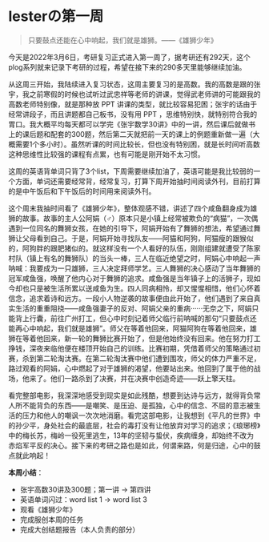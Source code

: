 # lesterの第一周

> 只要鼓点还能在心中响起，我们就是雄狮。——《雄狮少年》

​	今天是2022年3月6日，考研复习正式进入第一周了，据考研还有292天，这个plog系列就来记录下考研的过程，希望在接下来的290多天里能够继续加油。

​	从这周三开始，我陆续进入复习状态，这周主要复习的是高数。我的高数是跟的张宇，我之前寒假的时候也试听过武忠祥等老师的讲课，觉得武老师讲的可能跟我的高数老师特别像，就是那种放 PPT 讲课的类型，就比较容易犯困；张宇的话由于经常讲段子，而且讲题都自己板书，没有用 PPT ，思维特别快，就特别符合我的胃口。我大概平均每天都可以学完《张宇数学30讲》中的一讲，然后课后就做书上的课后题和配套的300题，然后第二天就把前一天的课上的例题重新做一遍（大概需要1个多小时）。虽然听课的时间比较长，但也没有特别困，就是长时间听高数这种思维性比较强的课程有点累，也有可能是刚开始不太习惯。

​	这周的英语背单词只背了3个list，下周需要继续加油了，英语可能是我比较弱的一个方面，单词还需要经常背，经常复习，打算下周开始抽时间阅读外刊，目前打算的是中午饭后和下午饭后的时间用来阅读外刊。

​	这个周末我抽时间看了《雄狮少年》，整体观感不错，讲述了四个咸鱼翻身成为雄狮的故事。故事的主人公阿娟（♂）原本只是小镇上经常被欺负的“病猫”，一次偶遇到一位同名的舞狮女孩，在她的引导下，阿娟开始有了舞狮的想法，希望通过舞狮让父母看到自己。于是，阿娟开始寻找队友——阿猫和阿狗，阿猫瘦的跟猴似的，阿狗胖的跟肥猪似的。就这样没有一个人看好的队伍，刚刚组建就遭受了陈家村队（镇上有名的舞狮队）的当头一棒，三人在临近绝望之时，阿娟心中响起一声呐喊：我要成为一只雄狮，三人决定拜师学艺。三人舞狮的决心感动了当年舞狮的冠军咸鱼强，唤醒了他内心对于舞狮的追求。咸鱼强是当年镇子上的活狮子，现如今却也只是被生活所累以送咸鱼为生。四人同病相怜，却又惺惺相惜，他们心怀着信念，追求着诗和远方。一段小人物逆袭的故事便由此开始了，他们遇到了来自真实生活的重重阻挠——咸鱼强妻子的反对、阿娟父亲的重病······无奈之下，阿娟只能背上行囊，前往广州打工，但心中时刻记着师父临行前呐喊的那句“只要鼓点还能再心中响起，我们就是雄狮”。师父在等着他回来，阿猫阿狗在等着他回来，雄狮在等着他回来，新一轮的舞狮比赛开始了，但是他始终没有回来。他在努力打工挣钱，深夜来临他便在楼顶开始自己的训练。比赛初期，凭借着师父的策略通过初赛，杀到第二轮淘汰赛。在第二轮淘汰赛中他们遭到围攻，师父的体力严重不足，路过观看的阿娟，心中燃起了对于雄狮的渴望，他要站出来。他回到了属于他的战场，他来了。他们一路杀到了决赛，并在决赛中创造奇迹——跃上擎天柱。

​	看完整部电影，我深深地感受到现实是如此残酷，想要到达诗与远方，就得背负常人所不能背负的东西——是嘲笑、是压迫、是孤独，心中的信念、不屈的意志被生活的压力和他人的嘲讽一次次地消磨。看完这部电影，让我想到《平凡的世界》中的孙少平，身处社会的最底层，社会的毒打没有让他放弃对学习的追求；《琅琊榜》中的梅长苏，梅岭一役死里逃生，13年的坚韧与蛰伏，疾病缠身，却始终不改为赤焰军平反的决心。接下来的考研之路也是如此，何谓来路，何是归途，心中的鼓点就此响起！



**本周小结**：

* 张宇高数30讲及300题；第一讲 &rarr; 第四讲
* 英语单词闪过：word list 1 &rarr; word list 3
* 观看《雄狮少年》
* 完成服创本周的任务
* 完成大创结题报告（本人负责的部分）

